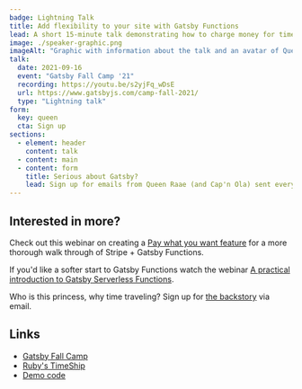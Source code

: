 ```yaml
---
badge: Lightning Talk
title: Add flexibility to your site with Gatsby Functions
lead: A short 15-minute talk demonstrating how to charge money for time travels using Stripe and let the travelers know if they found the princess or not using SendGrid.
image: ./speaker-graphic.png
imageAlt: "Graphic with information about the talk and an avatar of Queen Raae"
talk:
  date: 2021-09-16
  event: "Gatsby Fall Camp '21"
  recording: https://youtu.be/s2yjFq_wDsE
  url: https://www.gatsbyjs.com/camp-fall-2021/
  type: "Lightning talk"
form:
  key: queen
  cta: Sign up
sections:
  - element: header
    content: talk
  - content: main
  - content: form
    title: Serious about Gatsby?
    lead: Sign up for emails from Queen Raae (and Cap'n Ola) sent every weekday to help you get the most out of Gatsby!
---
```


## Interested in more?

Check out this webinar on creating a [Pay what you want feature](https://www.crowdcast.io/e/get-paid-through-a) for a more thorough walk through of Stripe + Gatsby Functions.

If you'd like a softer start to Gatsby Functions watch the webinar [A practical introduction to Gatsby Serverless Functions](https://www.crowdcast.io/e/a-practical-introduction).

Who is this princess, why time traveling? Sign up for [the backstory](/ruby) via email.

## Links

- [Gatsby Fall Camp](https://www.gatsbyjs.com/camp-fall-2021/)
- [Ruby's TimeShip](/ruby)
- [Demo code](https://github.com/queen-raae/gatsby-fall-camp-2021)
